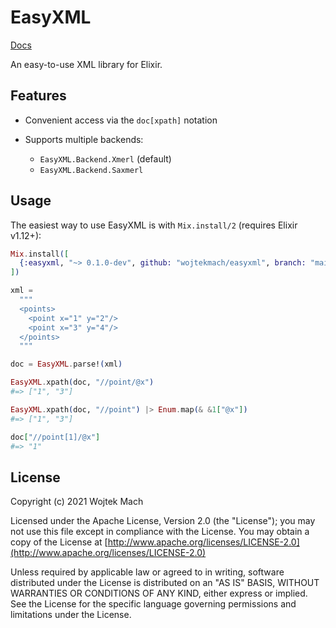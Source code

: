# EasyXML

[Docs](http://wojtekmach.pl/docs/easyxml)

<!-- MDOC !-->

An easy-to-use XML library for Elixir.

## Features

  * Convenient access via the `doc[xpath]` notation

  * Supports multiple backends:

      * `EasyXML.Backend.Xmerl` (default)
      * `EasyXML.Backend.Saxmerl`

## Usage

The easiest way to use EasyXML is with `Mix.install/2` (requires Elixir v1.12+):

```elixir
Mix.install([
  {:easyxml, "~> 0.1.0-dev", github: "wojtekmach/easyxml", branch: "main"}
])

xml =
  """
  <points>
    <point x="1" y="2"/>
    <point x="3" y="4"/>
  </points>
  """

doc = EasyXML.parse!(xml)

EasyXML.xpath(doc, "//point/@x")
#=> ["1", "3"]

EasyXML.xpath(doc, "//point") |> Enum.map(& &1["@x"])
#=> ["1", "3"]

doc["//point[1]/@x"]
#=> "1"
```

<!-- MDOC !-->

## License

Copyright (c) 2021 Wojtek Mach

Licensed under the Apache License, Version 2.0 (the "License");
you may not use this file except in compliance with the License.
You may obtain a copy of the License at [http://www.apache.org/licenses/LICENSE-2.0](http://www.apache.org/licenses/LICENSE-2.0)

Unless required by applicable law or agreed to in writing, software
distributed under the License is distributed on an "AS IS" BASIS,
WITHOUT WARRANTIES OR CONDITIONS OF ANY KIND, either express or implied.
See the License for the specific language governing permissions and
limitations under the License.
